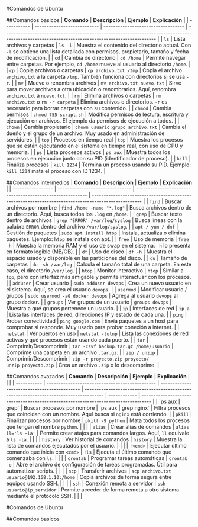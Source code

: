 #Comandos de Ubuntu

##Comandos basicos
| **Comando** | **Descripción**             | **Ejemplo**                        | **Explicación**                                                                                                                                |
| ----------- | --------------------------- | ---------------------------------- | ---------------------------------------------------------------------------------------------------------------------------------------------- |
| `ls`        | Lista archivos y carpetas   | `ls -l`                            | Muestra el contenido del directorio actual. Con `-l` se obtiene una lista detallada con permisos, propietario, tamaño y fecha de modificación. |
| `cd`        | Cambia de directorio        | `cd /home`                         | Permite navegar entre carpetas. Por ejemplo, `cd /home` mueve al usuario al directorio `/home`.                                                |
| `cp`        | Copia archivos o carpetas   | `cp archivo.txt /tmp`              | Copia el archivo `archivo.txt` a la carpeta `/tmp`. También funciona con directorios si se usa `-r`.                                           |
| `mv`        | Mueve o renombra archivos   | `mv archivo.txt nuevo.txt`         | Sirve para mover archivos a otra ubicación o renombrarlos. Aquí, renombra `archivo.txt` a `nuevo.txt`.                                         |
| `rm`        | Elimina archivos o carpetas | `rm archivo.txt` o `rm -r carpeta` | Elimina archivos o directorios. `-r` es necesario para borrar carpetas con su contenido.                                                       |
| `chmod`     | Cambia permisos             | `chmod 755 script.sh`              | Modifica permisos de lectura, escritura y ejecución en archivos. El ejemplo da permisos de ejecución a todos.                                  |
| `chown`     | Cambia propietario          | `chown usuario:grupo archivo.txt`  | Cambia el dueño y el grupo de un archivo. Muy usado en administración de servidores.                                                           |
| `top`       | Procesos en tiempo real     | `top`                              | Muestra los procesos que se están ejecutando en el sistema en tiempo real, con uso de CPU y memoria.                                           |
| `ps`        | Lista procesos activos      | `ps aux`                           | Muestra todos los procesos en ejecución junto con su PID (identificador de proceso).                                                           |
| `kill`      | Finaliza procesos           | `kill 1234`                        | Termina un proceso usando su PID. Ejemplo: `kill 1234` mata el proceso con ID 1234.                                                            |

##Comandos intermedios 
| **Comando**       | **Descripción**                 | **Ejemplo**                                               | **Explicación**                                                                                     |
| ----------------- | ------------------------------- | --------------------------------------------------------- | --------------------------------------------------------------------------------------------------- |
| `find`            | Buscar archivos por nombre      | `find /home -name "*.log"`                                | Busca archivos dentro de un directorio. Aquí, busca todos los `.log` en `/home`.                    |
| `grep`            | Buscar texto dentro de archivos | `grep 'ERROR' /var/log/syslog`                            | Busca líneas con la palabra `ERROR` dentro del archivo `/var/log/syslog`.                           |
| `apt / yum / dnf` | Gestión de paquetes             | `sudo apt install htop`                                   | Instala, actualiza o elimina paquetes. Ejemplo: `htop` se instala con apt.                          |
| `free`            | Uso de memoria                  | `free -h`                                                 | Muestra la memoria RAM y el uso de swap en el sistema. `-h` lo presenta en formato legible (MB/GB). |
| `df`              | Uso de disco                    | `df -h`                                                   | Muestra el espacio usado y disponible en las particiones del disco.                                 |
| `du`              | Tamaño de carpetas              | `du -sh /var/log`                                         | Calcula el tamaño total de una carpeta. En este caso, el directorio `/var/log`.                     |
| `htop`            | Monitor interactivo             | `htop`                                                    | Similar a `top`, pero con interfaz más amigable y permite interactuar con los procesos.             |
| `adduser`         | Crear usuario                   | `sudo adduser devops`                                     | Crea un nuevo usuario en el sistema. Aquí, se crea el usuario `devops`.                             |
| `usermod`         | Modificar usuario / grupos      | `sudo usermod -aG docker devops`                          | Agrega al usuario `devops` al grupo `docker`.                                                       |
| `groups`          | Ver grupos de un usuario        | `groups devops`                                           | Muestra a qué grupos pertenece un usuario.                                                          |
| `ip`              | Interfaces de red               | `ip a`                                                    | Lista las interfaces de red, direcciones IP y estado de cada una.                                   |
| `ping`            | Probar conectividad             | `ping google.com`                                         | Envía paquetes a un host para comprobar si responde. Muy usado para probar conexión a internet.     |
| `netstat`         | Ver puertos en uso              | `netstat -tulnp`                                          | Lista las conexiones de red activas y qué procesos están usando cada puerto.                        |
| `tar`             | Comprimir/Descomprimir          | `tar -czvf backup.tar.gz /home/usuario`                   | Comprime una carpeta en un archivo `.tar.gz`.                                                       |
| `zip / unzip`     | Comprimir/Descomprimir          | `zip -r proyecto.zip proyecto/` <br> `unzip proyecto.zip` | Crea un archivo `.zip` o lo descomprime.                                                            |

##Comandos avazados
| **Comando** | **Descripción**                                | **Ejemplo**                                  | **Explicación**                                                                        |              |                                                                                    |
| ----------- | ---------------------------------------------- | -------------------------------------------- | -------------------------------------------------------------------------------------- | ------------ | ---------------------------------------------------------------------------------- |
| \`ps aux    | grep\`                                         | Buscar procesos por nombre                   | \`ps aux                                                                               | grep nginx\` | Filtra procesos que coincidan con un nombre. Aquí busca si `nginx` está corriendo. |
| `pkill`     | Finalizar procesos por nombre                  | `pkill -9 python`                            | Mata todos los procesos que tengan el nombre `python`.                                 |              |                                                                                    |
| `alias`     | Crear alias de comandos                        | `alias ll='ls -la'`                          | Permite crear atajos para comandos largos. Aquí, `ll` equivale a `ls -la`.             |              |                                                                                    |
| `history`   | Ver historial de comandos                      | `history`                                    | Muestra la lista de comandos ejecutados por el usuario.                                |              |                                                                                    |
| `!<cmd>`    | Ejecutar último comando que inicia con `<cmd>` | `!ls`                                        | Ejecuta el último comando que comenzaba con `ls`.                                      |              |                                                                                    |
| `crontab`   | Programar tareas automáticas                   | `crontab -e`                                 | Abre el archivo de configuración de tareas programadas. Útil para automatizar scripts. |              |                                                                                    |
| `scp`       | Transferir archivos                            | `scp archivo.txt usuario@192.168.1.10:/home` | Copia archivos de forma segura entre equipos usando SSH.                               |              |                                                                                    |
| `ssh`       | Conexión remota a servidor                     | `ssh usuario@ip_servidor`                    | Permite acceder de forma remota a otro sistema mediante el protocolo SSH.              |              |                                                                                    |

#Comandos de Ubuntu

##Comandos basicos

